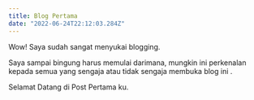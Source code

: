 ```yaml
---
title: Blog Pertama
date: "2022-06-24T22:12:03.284Z"
---
```


Wow! Saya sudah sangat menyukai blogging.

Saya sampai bingung harus memulai darimana, mungkin ini perkenalan kepada semua yang sengaja atau tidak sengaja membuka blog ini .

Selamat Datang di Post Pertama ku.
